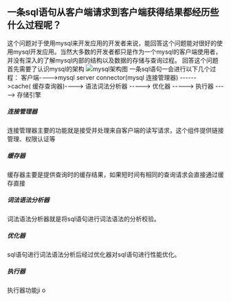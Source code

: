 一条sql语句从客户端请求到客户端获得结果都经历些什么过程呢？
---
这个问题对于使用mysql来开发应用的开发者来说，能回答这个问题能对很好的使用mysql开发应用。当然大多数的开发者都只是作为一个mysql的客户端使用者，并没有深入的了解mysql内部的结构以及数据的存储与查询过程。
回答这个问题首先需要了认识mysql的架构
![mysql架构图]()
一条sql语句一会进行以下几个过程：
客户端---->mysql server connector(mysql 连接管理器) ------>cache(
缓存查询器)----> 语法词法分析器 -----> 优化器 -----> 执行器 -----> 存储引擎
##### 连接管理器
连接管理器主要的功能就是接受并处理来自客户端的读写请求，这个组件提供链接管理、权限认证等
##### 缓存器
缓存器主要是提供查询时的缓存结果，如果短时间有相同的查询请求会直接通过缓存直接
##### 词法语法分析器
词法语法分析器就是将sql语句进行词法语法的分析校验。
##### 优化器
sql语句进行词法语法分析后经过优化器对sql语句进行性能优化。
##### 执行器
执行器功能ji o

<!--stackedit_data:
eyJoaXN0b3J5IjpbLTIwNzIzNzIxNDAsMTc0Nzk4OTQyMiwtMT
U5Nzc1NzIxMCwtMzQ5NjUxNDcwLDYwNjgyNTI2NiwxMzM5NzQz
ODczLC0yODgwOTIzODMsLTI0ODIwMzE5NV19
-->